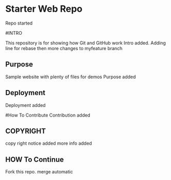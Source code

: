 # Starter Web Repo

Repo started

#INTRO

This repository is for showing how Git and GitHub work
Intro added. Adding line for rebase
then more changes to myfeature branch
## Purpose

Sample website with plenty of files for demos
Purpose added

## Deployment
Deployment added



#How To Contribute
Contribution added

## COPYRIGHT
copy right notice added
more info added

## HOW To Continue
Fork this repo.
merge automatic